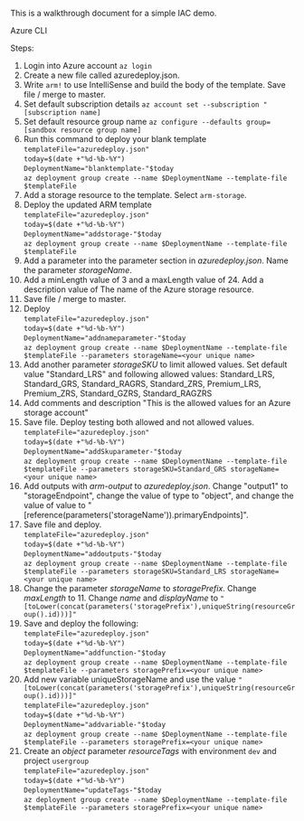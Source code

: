 This is a walkthrough document for a simple IAC demo. <br/>

Azure CLI

Steps:
 1. Login into Azure account
    `az login`
 2. Create a new file called azuredeploy.json.
 3. Write `arm!` to use IntelliSense and build the body of the template. Save file / merge to master.
 4. Set default subscription details
    `az account set --subscription "[subscription name]`
 5. Set default resource group name
    `az configure --defaults group=[sandbox resource group name]`
 6. Run this command to deploy your blank template <br>
   `templateFile="azuredeploy.json"` <br>
   `today=$(date +"%d-%b-%Y")` <br>
   `DeploymentName="blanktemplate-"$today` <br>
   `az deployment group create --name $DeploymentName --template-file $templateFile`
 7. Add a storage resource to the template. Select `arm-storage`.
 8. Deploy the updated ARM template <br>
   `templateFile="azuredeploy.json"` <br>
   `today=$(date +"%d-%b-%Y")` <br>
   `DeploymentName="addstorage-"$today` <br>
   `az deployment group create --name $DeploymentName --template-file $templateFile`
 9. Add a parameter into the parameter section in *azuredeploy.json*. Name the parameter *storageName*.
 10. Add a minLength value of 3 and a maxLength value of 24. Add a description value of The name of the Azure storage resource.
 11. Save file / merge to master.
 12. Deploy <br>
   `templateFile="azuredeploy.json"` <br>
   `today=$(date +"%d-%b-%Y")` <br>
   `DeploymentName="addnameparameter-"$today` <br>
   `az deployment group create --name $DeploymentName --template-file $templateFile --parameters storageName=<your unique name>`
 13. Add another parameter *storageSKU* to limit allowed values. Set default value "Standard_LRS" and following allowed values: Standard_LRS, Standard_GRS, Standard_RAGRS, Standard_ZRS, Premium_LRS, Premium_ZRS, Standard_GZRS, Standard_RAGZRS
 14. Add comments and description "This is the allowed values for an Azure storage account"
 15. Save file. Deploy testing both allowed and not allowed values. <br>
   `templateFile="azuredeploy.json"` <br>
   `today=$(date +"%d-%b-%Y")` <br>
   `DeploymentName="addSkuparameter-"$today` <br>
   `az deployment group create --name $DeploymentName --template-file $templateFile --parameters storageSKU=Standard_GRS storageName=<your unique name>`
 16. Add outputs with *arm-output* to *azuredeploy.json*. Change "output1" to "storageEndpoint", change the value of type to "object", and change the value of value to "[reference(parameters('storageName')).primaryEndpoints]".
 17. Save file and deploy. <br>
   `templateFile="azuredeploy.json"` <br>
   `today=$(date +"%d-%b-%Y")` <br>
   `DeploymentName="addoutputs-"$today` <br>
   `az deployment group create --name $DeploymentName --template-file $templateFile --parameters storageSKU=Standard_LRS storageName=<your unique name>`
 18. Change the parameter *storageName* to *storagePrefix*. Change *maxLength* to 11. Change *name* and *displayName* to `"[toLower(concat(parameters('storagePrefix'),uniqueString(resourceGroup().id)))]"`
 19. Save and deploy the following: <br>
   `templateFile="azuredeploy.json"` <br>
   `today=$(date +"%d-%b-%Y")` <br>
   `DeploymentName="addfunction-"$today` <br>
   `az deployment group create --name $DeploymentName --template-file $templateFile --parameters storagePrefix=<your unique name>`
 20. Add new variable uniqueStorageName and use the value `"[toLower(concat(parameters('storagePrefix'),uniqueString(resourceGroup().id)))]"` <br>
   `templateFile="azuredeploy.json"` <br>
   `today=$(date +"%d-%b-%Y")` <br>
   `DeploymentName="addvariable-"$today` <br>
   `az deployment group create --name $DeploymentName --template-file $templateFile --parameters storagePrefix=<your unique name>`
 21. Create an *object* parameter *resourceTags* with environment `dev` and project `usergroup` <br>
   `templateFile="azuredeploy.json"` <br>
   `today=$(date +"%d-%b-%Y")` <br>
   `DeploymentName="updateTags-"$today` <br>
   `az deployment group create --name $DeploymentName --template-file $templateFile --parameters storagePrefix=<your unique name>`
